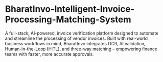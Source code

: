 # BharatInvo-Intelligent-Invoice-Processing-Matching-System
A full-stack, AI-powered, invoice verification platform designed to automate and streamline the processing of vendor invoices. Built with real-world business workflows in mind, BharatInvo integrates OCR, AI validation, Human-in-the-Loop (HITL), and three-way matching – empowering finance teams with faster, more accurate approvals.
